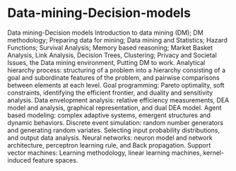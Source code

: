 # Data-mining-Decision-models
Data mining-Decision models 
Introduction to data mining (DM); DM methodology; Preparing data for mining; Data mining and Statistics; Hazard Functions; Survival Analysis; Memory based reasoning; Market Basket Analysis, Link Analysis, Decision Trees, Clustering; Privacy and Societal Issues, the Data mining environment, Putting DM to work.
Analytical hierarchy process: structuring of a problem into a hierarchy consisting of a goal and subordinate features of the problem, and pairwise comparisons between elements at each level. Goal programming: Pareto optimality, soft constraints, identifying the efficient frontier, and duality and sensitivity analysis. Data envelopment analysis: relative efficiency measurements, DEA model and analysis, graphical representation, and dual DEA model. Agent based modeling: complex adaptive systems, emergent structures and dynamic behaviors. Discrete event simulation: random number generators and generating random variates. Selecting input probability distributions, and output data analysis. Neural networks: neuron model and network architecture, perceptron learning rule, and Back propagation. Support vector machines: Learning methodology, linear learning machines, kernel-induced feature spaces.
